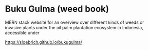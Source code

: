 # Buku Gulma (weed book)
MERN stack website for an overview over different kinds of weeds or invasive plants under the oil palm plantation ecosystem in Indonesia, accessible under 

https://sloebrich.github.io/bukugulma/ 
